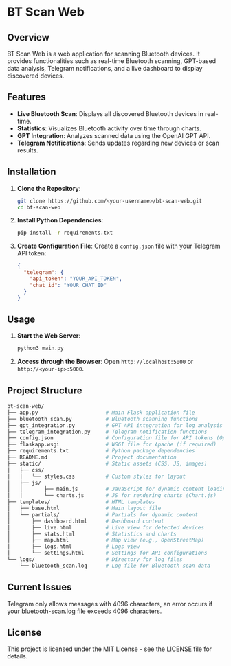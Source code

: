 # BT Scan Web

## Overview
BT Scan Web is a web application for scanning Bluetooth devices. It provides functionalities such as real-time Bluetooth scanning, GPT-based data analysis, Telegram notifications, and a live dashboard to display discovered devices.

## Features
- **Live Bluetooth Scan**: Displays all discovered Bluetooth devices in real-time.
- **Statistics**: Visualizes Bluetooth activity over time through charts.
- **GPT Integration**: Analyzes scanned data using the OpenAI GPT API.
- **Telegram Notifications**: Sends updates regarding new devices or scan results.

## Installation
1. **Clone the Repository**:
    ```bash
    git clone https://github.com/<your-username>/bt-scan-web.git
    cd bt-scan-web
    ```

2. **Install Python Dependencies**:
    ```bash
    pip install -r requirements.txt
    ```

3. **Create Configuration File**:
    Create a `config.json` file with your Telegram API token:
    ```json
    {
      "telegram": {
        "api_token": "YOUR_API_TOKEN",
        "chat_id": "YOUR_CHAT_ID"
      }
    }
    ```

## Usage
1. **Start the Web Server**:
    ```bash
    python3 main.py
    ```

2. **Access through the Browser**:
   Open `http://localhost:5000` or `http://<your-ip>:5000`.

## Project Structure
```bash
bt-scan-web/
├── app.py                      # Main Flask application file
├── bluetooth_scan.py           # Bluetooth scanning functions
├── gpt_integration.py          # GPT API integration for log analysis
├── telegram_integration.py     # Telegram notification functions
├── config.json                 # Configuration file for API tokens (Optional)
├── flaskapp.wsgi               # WSGI file for Apache (if required)
├── requirements.txt            # Python package dependencies
├── README.md                   # Project documentation
├── static/                     # Static assets (CSS, JS, images)
│   ├── css/
│   │   └── styles.css          # Custom styles for layout
│   ├── js/
│   │       ├── main.js         # JavaScript for dynamic content loading
│   │       └── charts.js       # JS for rendering charts (Chart.js)
├── templates/                  # HTML templates
│   ├── base.html               # Main layout file
│   └── partials/               # Partials for dynamic content
│       ├── dashboard.html      # Dashboard content
│       ├── live.html           # Live view for detected devices
│       ├── stats.html          # Statistics and charts
│       ├── map.html            # Map view (e.g., OpenStreetMap)
│       ├── logs.html           # Logs view
│       └── settings.html       # Settings for API configurations
└── logs/                       # Directory for log files
    └── bluetooth_scan.log      # Log file for Bluetooth scan data
```
## Current Issues
Telegram only allows messages with 4096 characters, an error occurs if your bluetooth-scan.log file exceeds 4096 characters.

## License
This project is licensed under the MIT License - see the LICENSE file for details.
